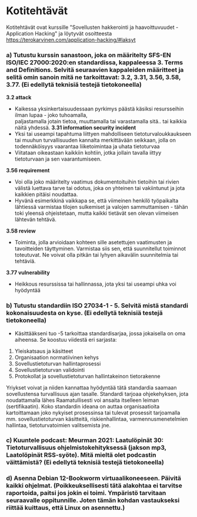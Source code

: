 # Kotitehtävät

Kotitehtävät ovat kurssille "Sovellusten hakkerointi ja haavoittuvuudet - Application Hacking" ja löytyvät osoitteesta https://terokarvinen.com/application-hacking/#laksyt

### a) Tutustu kurssin sanastoon, joka on määritelty SFS-EN ISO/IEC 27000:2020:en standardissa, kappaleessa 3. Terms and Definitions. Selvitä seuraavien kappaleiden määritteet ja selitä omin sanoin mitä ne tarkoittavat: 3.2, 3.31, 3.56, 3.58, 3.77. (Ei edellytä teknisiä testejä tietokoneella)
**3.2 attack**
  - Kaikessa yksinkertaisuudessaan pyrkimys päästä käsiksi resursseihin ilman lupaa - joko tuhoamalla,     
   paljastamalla jotain tietoa, muuttamalla tai varastamalla sitä.. tai kaikkia näitä yhdessä.
**3.31 information security incident**
  - Yksi tai useampi tapahtuma liittyen mahdolliseen tietoturvaloukkaukseen tai muuhun turvallisuuden kannalta merkittävään seikkaan,
    jolla on todennäköisyys vaarantaa liiketoimintaa ja uhata tietoturvaa
  - Viitataan oikeastaan kaikkiin kohtiin, jotka jollain tavalla iittyy tietoturvaan ja sen vaarantumiseen.

**3.56 requirement**
  -  Voi olla joko määritelty vaatimus dokumentoituihin tietoihin tai rivien välistä luettava tarve tai odotus, joka on yhteinen tai vakiintunut ja jota kaikkien pitäisi noudattaa.
  -  Hyvänä esimerkkinä vaikkapa se, että viimeinen henkilö työpaikalta lähtiessä varmistaa tilojen sulkemiset ja valojen sammuttamisen - tähän toki yleensä ohjeistetaan, mutta kaikki tietävät sen olevan viimeisen lähtevän tehtävä.

 **3.58 review**
  - Toiminta, jolla arvioidaan kohteen sille asetettujen vaatimusten ja tavoitteiden täyttyminen. 
    Varmistaa siis sen, että suunnitellut toiminnot toteutuvat. Ne voivat olla pitkän tai lyhyen aikavälin       suunnitelmia tai tehtäviä.

 **3.77 vulnerability**
  - Heikkous resurssissa tai hallinnassa, jota yksi tai useampi uhka voi hyödyntää



### b) Tutustu standardiin ISO 27034-1 - 5. Selvitä mistä standardi kokonaisuudesta on kyse. (Ei edellytä teknisiä testejä tietokoneella)
- Käsittääkseni tuo -5 tarkoittaa standardisarjaa, jossa jokaisella on oma aiheensa. Se koostuu viidestä eri sarjasta:
1. Yleiskatsaus ja käsitteet
2. Organisaation normatiivinen kehys
3. Sovellustietoturvan hallintaprosessi
4. Sovellustietoturvan validointi
5. Protokollat ja sovellustietoturvan hallintakeinon tietorakenne

Yriykset voivat ja niiden kannattaa hyödyntää tätä standardia saamaan sovellustensa turvallisuus ajan tasalle. Standardi tarjoaa ohjekehyksen, jota noudattamalla lähes Raamatullisesti voi ansaita itselleen leiman (sertifikaatin). Koko standardin ideana on auttaa organisaatioita kartoittamaan joko nykyiset prosessinsa tai tulevat prosessit tarjoamalla mm. sovellustietoturvan käsitteitä, riskienhallintaa, varmennusmenetelmien hallintaa, tietoturvatoimien valitsemista jne.



### c) Kuuntele podcast: Meurman 2021: Laatulöpinät 30: Tietoturvallisuus ohjelmistokehityksessä (jakson mp3, Laatolöpinät RSS-syöte). Mitä mieltä olet podcastin väittämistä? (Ei edellytä teknisiä testejä tietokoneella)

### d) Asenna Debian 12-Bookworm virtuaalikoneeseen. Päivitä kaikki ohjelmat. (Poikkeuksellisesti tätä alakohtaa ei tarvitse raportoida, paitsi jos jokin ei toimi. Ympäristö tarvitaan seuraavalle oppitunnille. Joten tämän kohdan vastaukseksi riittää kuittaus, että Linux on asennettu.)
